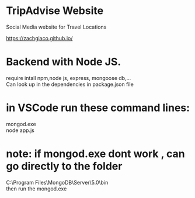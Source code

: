 # TripAdvise Website

Social Media website for Travel Locations

https://zachgiaco.github.io/

# Backend with Node JS.   

require intall npm,node js, express, mongoose db,...   
Can look up in the dependencies in package.json file   
# in VSCode run these command lines: 

mongod.exe  
node app.js
# note: if mongod.exe dont work , can go directly to the folder 
C:\Program Files\MongoDB\Server\5.0\bin     
then run the mongod.exe  
